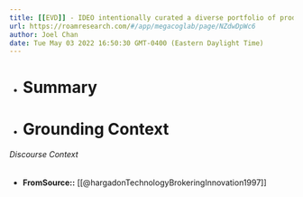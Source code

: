 ```yaml
---
title: [[EVD]] - IDEO intentionally curated a diverse portfolio of products and staff with an eye to constructing a base of analogies to apply to new designs - [[@hargadonTechnologyBrokeringInnovation1997]]
url: https://roamresearch.com/#/app/megacoglab/page/NZdwDpWc6
author: Joel Chan
date: Tue May 03 2022 16:50:30 GMT-0400 (Eastern Daylight Time)
---
```


- # Summary
- # Grounding Context

###### Discourse Context

- **FromSource::** [[@hargadonTechnologyBrokeringInnovation1997]]
